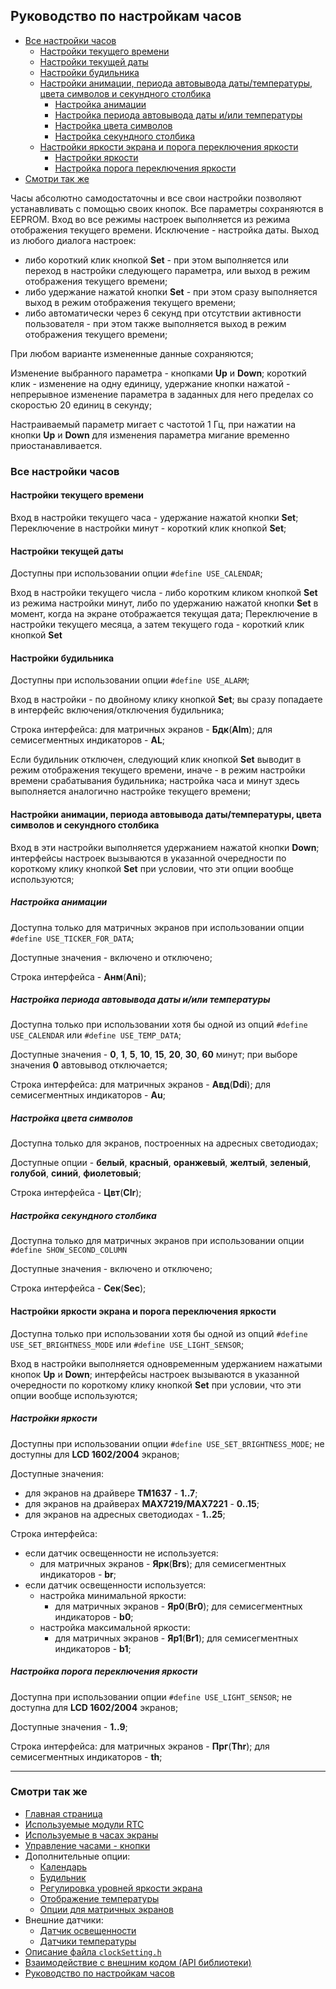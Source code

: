 ## Руководство по настройкам часов

- [Все настройки часов](#все-настройки-часов)
  - [Настройки текущего времени](#настройки-текущего-времени)
  - [Настройки текущей даты](#настройки-текущей-даты)
  - [Настройки будильника](#настройки-будильника)
  - [Настройки анимации, периода автовывода даты/температуры, цвета символов и секундного столбика](#настройки-анимации-периода-автовывода-датытемпературы-цвета-символов-и-секундного-столбика)
    - [Настройка анимации](#настройка-анимации)
    - [Настройка периода автовывода даты и/или температуры](#настройка-периода-автовывода-даты-иили-температуры)
    - [Настройка цвета символов](#настройка-цвета-символов)
    - [Настройка секундного столбика](#настройка-секундного-столбика)
  - [Настройки яркости экрана и порога переключения яркости](#настройки-яркости-экрана-и-порога-переключения-яркости)
    - [Настройки яркости](#настройки-яркости)
    - [Настройка порога переключения яркости](#настройка-порога-переключения-яркости)
- [Смотри так же](#смотри-так-же)

Часы абсолютно самодостаточны и все свои настройки позволяют устанавливать с помощью своих кнопок. Все параметры сохраняются в EEPROM. Вход во все режимы настроек выполняется из режима отображения текущего времени. Исключение - настройка даты. Выход из любого диалога настроек: 
- либо короткий клик кнопкой **Set** - при этом выполняется или переход в настройки следующего параметра, или выход в режим отображения текущего времени;
- либо удержание нажатой кнопки **Set** - при этом сразу выполняется выход в режим отображения текущего времени;
- либо автоматически через 6 секунд при отсутствии активности пользователя - при этом также выполняется выход в режим отображения текущего времени;

При любом варианте измененные данные сохраняются;

Изменение выбранного параметра - кнопками **Up** и **Down**; короткий клик - изменение на одну единицу, удержание кнопки нажатой - непрерывное изменение параметра в заданных для него пределах со скоростью 20 единиц в секунду;

Настраиваемый параметр мигает с частотой 1 Гц, при нажатии на кнопки **Up** и **Down** для изменения параметра мигание временно приостанавливается.

### Все настройки часов

#### Настройки текущего времени 

Вход в настройки текущего часа - удержание нажатой кнопки **Set**; 
Переключение в настройки минут - короткий клик кнопкой **Set**;


#### Настройки текущей даты

Доступны при использовании опции `#define USE_CALENDAR`; 

Вход в настройки текущего числа - либо коротким кликом кнопкой **Set** из режима настройки минут, либо по удержанию нажатой кнопки **Set** в момент, когда на экране отображается текущая дата;
Переключение в настройки текущего месяца, а затем текущего года - короткий клик кнопкой **Set**


#### Настройки будильника

Доступны при использовании опции `#define USE_ALARM`; 

Вход в настройки - по двойному клику кнопкой **Set**; вы сразу попадаете в интерфейс включения/отключения будильника; 

Строка интерфейса: для матричных экранов - **Бдк**(**Alm**); для семисегментных индикаторов - **AL**;

Если будильник отключен, следующий клик кнопкой **Set** выводит в режим отображения текущего времени, иначе - в режим настройки времени срабатывания будильника; настройка часа и минут здесь выполняется аналогично настройке текущего времени;


#### Настройки анимации, периода автовывода даты/температуры, цвета символов и секундного столбика

Вход в эти настройки выполняется удержанием нажатой кнопки **Down**; интерфейсы настроек вызываются в указанной очередности по короткому клику кнопкой **Set** при условии, что эти опции вообще используются;


##### Настройка анимации

Доступна только для матричных экранов при использовании опции `#define USE_TICKER_FOR_DATA`;

Доступные значения - включено и отключено;

Строка интерфейса - **Анм**(**Ani**);


##### Настройка периода автовывода даты и/или температуры

Доступна только при использовании хотя бы одной из опций `#define USE_CALENDAR` или `#define USE_TEMP_DATA`;

Доступные значения - **0**, **1**, **5**, **10**, **15**, **20**, **30**, **60** минут; при выборе значения **0** автовывод отключается;

Строка интерфейса: для матричных экранов - **Авд**(**Ddi**); для семисегментных индикаторов - **Au**;


##### Настройка цвета символов

Доступна только для экранов, построенных на адресных светодиодах;

Доступные опции - **белый**, **красный**, **оранжевый**, **желтый**, **зеленый**, **голубой**, **синий**, **фиолетовый**;

Строка интерфейса - **Цвт**(**Clr**);


##### Настройка секундного столбика

Доступна только для матричных экранов при использовании опции `#define SHOW_SECOND_COLUMN`

Доступные значения - включено и отключено;

Строка интерфейса - **Сек**(**Sec**);


#### Настройки яркости экрана и порога переключения яркости

Доступна только при использовании хотя бы одной из опций `#define USE_SET_BRIGHTNESS_MODE` или `#define USE_LIGHT_SENSOR`;

Вход в настройки выполняется одновременным удержанием нажатыми кнопок **Up** и **Down**; интерфейсы настроек вызываются в указанной очередности по короткому клику кнопкой **Set** при условии, что эти опции вообще используются;


##### Настройки яркости

Доступны при использовании опции `#define USE_SET_BRIGHTNESS_MODE`; не доступны для **LCD 1602/2004** экранов;

Доступные значения:
- для экранов на драйвере **TM1637** - **1..7**;
- для экранов на драйверах **MAX7219/MAX7221** - **0..15**;
- для экранов на адресных светодиодах - **1..25**;

Строка интерфейса:
- если датчик освещенности не используется:
  - для матричных экранов - **Ярк**(**Brs**); для семисегментных индикаторов - **br**;
- если датчик освещенности используется:
  - настройка минимальной яркости:
    - для матричных экранов - **Яр0**(**Br0**); для семисегментных индикаторов - **b0**;
  - настройка максимальной яркости:
    - для матричных экранов - **Яр1**(**Br1**); для семисегментных индикаторов - **b1**;


##### Настройка порога переключения яркости

Доступна при использовании опции `#define USE_LIGHT_SENSOR`; не доступна для **LCD 1602/2004** экранов;

Доступные значения - **1..9**;

Строка интерфейса: для матричных экранов - **Прг**(**Thr**); для семисегментных индикаторов - **th**;

<hr>

### Смотри так же
- [Главная страница](../readme.md)
- [Используемые модули RTC](rtc.md)
- [Используемые в часах экраны](displays.md)
- [Управление часами - кнопки](buttons.md)
- Дополнительные опции:
  - [Календарь](calendar.md)
  - [Будильник](alarm.md)
  - [Регулировка уровней яркости экрана](br_adjust.md)
  - [Отображение температуры](show_temp.md)
  - [Опции для матричных экранов](matrix.md)
- Внешние датчики:
  - [Датчик освещенности](light_sensor.md)
  - [Датчики температуры](temp_sensors.md)
- [Описание файла `clockSetting.h`](clock_setting.md)
- [Взаимодействие с внешним кодом (API библиотеки)](api.md)
- [Руководство по настройкам часов](setting.md)
